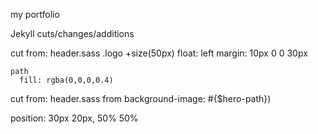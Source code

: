 my portfolio

Jekyll cuts/changes/additions

cut from:
header.sass
.logo
    +size(50px)
    float: left
    margin: 10px 0 0 30px

    path
      fill: rgba(0,0,0,0.4)

cut from: header.sass
  from background-image: #{$hero-path})

position: 30px 20px, 50% 50%
